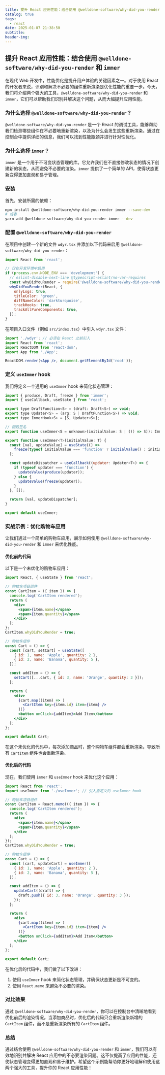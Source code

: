 ```yaml
---
title: 提升 React 应用性能：结合使用 @welldone-software/why-did-you-render 和 immer
catalog: true
tags:
  - react
date: 2025-01-07 21:38:50
subtitle:
header-img:
---
```


## 提升 React 应用性能：结合使用 `@welldone-software/why-did-you-render` 和 `immer`

在现代 Web 开发中，性能优化是提升用户体验的关键因素之一。对于使用 React 的开发者来说，识别和解决不必要的组件重新渲染是优化性能的重要一步。今天，我们将介绍两个强大的工具，`@welldone-software/why-did-you-render` 和 `immer`，它们可以帮助我们识别并解决这个问题，从而大幅提升应用性能。

### 为什么选择 `@welldone-software/why-did-you-render`？

`@welldone-software/why-did-you-render` 是一个 React 的调试工具，能够帮助我们检测哪些组件在不必要地重新渲染，以及为什么会发生这些重新渲染。通过在控制台中提供详细的信息，我们可以找到性能瓶颈并进行针对性优化。

### 为什么选择 `immer`？

`immer` 是一个用于不可变状态管理的库。它允许我们在不直接修改状态的情况下创建新的状态，从而避免不必要的渲染。`immer` 提供了一个简单的 API，使得状态更新变得更加直观和易于管理。

### 安装

首先，安装所需的依赖：

```bash
npm install @welldone-software/why-did-you-render immer --save-dev
# 或者
yarn add @welldone-software/why-did-you-render immer --dev
```

### 配置 `@welldone-software/why-did-you-render`

在项目中创建一个新的文件 `wdyr.tsx` 并添加以下代码来启用 `@welldone-software/why-did-you-render`：

```jsx
import React from 'react';

// 仅在开发环境中启用
if (process.env.NODE_ENV === 'development') {
  // eslint-disable-next-line @typescript-eslint/no-var-requires
  const whyDidYouRender = require('@welldone-software/why-did-you-render');
  whyDidYouRender(React, {
    onlyLogs: true,
    titleColor: 'green',
    diffNameColor: 'darkturquoise',
    trackHooks: true,
    trackAllPureComponents: true,
  });
}
```

在项目入口文件（例如 `src/index.tsx`）中引入 `wdyr.tsx` 文件：

```jsx
import './wdyr'; // 必须在 React 之前引入
import React from 'react';
import ReactDOM from 'react-dom';
import App from './App';

ReactDOM.render(<App />, document.getElementById('root'));
```

### 定义 `useImmer` hook

我们将定义一个通用的 `useImmer` hook 来简化状态管理：

```jsx
import { produce, Draft, freeze } from 'immer';
import { useCallback, useState } from 'react';

export type DraftFunction<S> = (draft: Draft<S>) => void;
export type Updater<S> = (arg: S | DraftFunction<S>) => void;
export type ImmerHook<S> = [S, Updater<S>];

// 函数签名
export function useImmer<S = unknown>(initialValue: S | (() => S)): ImmerHook<S>;

export function useImmer<T>(initialValue: T) {
  const [val, updateValue] = useState(() =>
    freeze(typeof initialValue === 'function' ? initialValue() : initialValue, true),
  );

  const updateDispatcher = useCallback((updater: Updater<T>) => {
    if (typeof updater === 'function') {
      updateValue(produce(updater));
    } else {
      updateValue(freeze(updater));
    }
  }, []);

  return [val, updateDispatcher];
}

export default useImmer;
```

### 实战示例：优化购物车应用

让我们通过一个简单的购物车应用，展示如何使用 `@welldone-software/why-did-you-render` 和 `immer` 来优化性能。

#### 优化前的代码

以下是一个未优化的购物车应用：

```jsx
import React, { useState } from 'react';

// 购物车项目组件
const CartItem = ({ item }) => {
  console.log('CartItem rendered');
  return (
    <div>
      <span>{item.name}</span>
      <span>{item.quantity}</span>
    </div>
  );
};
CartItem.whyDidYouRender = true;

// 购物车组件
const Cart = () => {
  const [cart, setCart] = useState([
    { id: 1, name: 'Apple', quantity: 2 },
    { id: 2, name: 'Banana', quantity: 5 },
  ]);

  const addItem = () => {
    setCart([...cart, { id: 3, name: 'Orange', quantity: 3 }]);
  };

  return (
    <div>
      {cart.map((item) => (
        <CartItem key={item.id} item={item} />
      ))}
      <button onClick={addItem}>Add Item</button>
    </div>
  );
};

export default Cart;
```

在这个未优化的代码中，每次添加商品时，整个购物车组件都会重新渲染，导致所有 `CartItem` 组件也会重新渲染。

#### 优化后的代码

现在，我们使用 `immer` 和 `useImmer` hook 来优化这个应用：

```jsx
import React from 'react';
import useImmer from './useImmer'; // 引入自定义的 useImmer hook

// 购物车项目组件
const CartItem = React.memo(({ item }) => {
  console.log('CartItem rendered');
  return (
    <div>
      <span>{item.name}</span>
      <span>{item.quantity}</span>
    </div>
  );
});
CartItem.whyDidYouRender = true;

// 购物车组件
const Cart = () => {
  const [cart, updateCart] = useImmer([
    { id: 1, name: 'Apple', quantity: 2 },
    { id: 2, name: 'Banana', quantity: 5 },
  ]);

  const addItem = () => {
    updateCart((draft) => {
      draft.push({ id: 3, name: 'Orange', quantity: 3 });
    });
  };

  return (
    <div>
      {cart.map((item) => (
        <CartItem key={item.id} item={item} />
      ))}
      <button onClick={addItem}>Add Item</button>
    </div>
  );
};

export default Cart;
```

在优化后的代码中，我们做了以下改进：
1. 使用 `useImmer` hook 来简化状态管理，并确保状态更新是不可变的。
2. 使用 `React.memo` 来避免不必要的渲染。

### 对比效果

通过 `@welldone-software/why-did-you-render`，你可以在控制台中清晰地看到优化前后的渲染情况。当添加商品时，优化后的代码只会重新渲染新增的 `CartItem` 组件，而不是重新渲染所有的 `CartItem` 组件。

### 总结

通过结合使用 `@welldone-software/why-did-you-render` 和 `immer`，我们可以有效地识别并解决 React 应用中的不必要渲染问题。这不仅提高了应用的性能，还使状态管理变得更加直观和易于维护。希望这个示例能帮助你更好地理解和使用这两个强大的工具，提升你的 React 应用性能！

